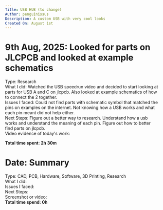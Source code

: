 ```yaml
---
Title: USB HUB (to change)  
Author: penguinissus  
Description: A custom USB with very cool looks  
Created On: August 1st  
---
```


# 9th Aug, 2025: Looked for parts on JLCPCB and looked at example schematics  
Type: Research  
What I did: Watched the USB speedrun video and decided to start looking at parts for USB A and C on jlcpcb. Also looked at example schematics of how to connect the 2 together.  
Issues I faced: Could not find parts with schematic symbol that matched the pins on examples on the internet. Not knowing how a USB works and what each pin meant did not help either.  
Next Steps: Figure out a better way to research. Understand how a usb works and understand the meaning of each pin. Figure out how to better find parts on jlcpcb.  
Video evidence of today's work:  

**Total time spent: 2h 30m**  

# Date: Summary  
Type: CAD, PCB, Hardware, Software, 3D Printing, Research  
What I did:  
Issues I faced:  
Next Steps:  
Screenshot or video:  
**Total time spend: 0h**  